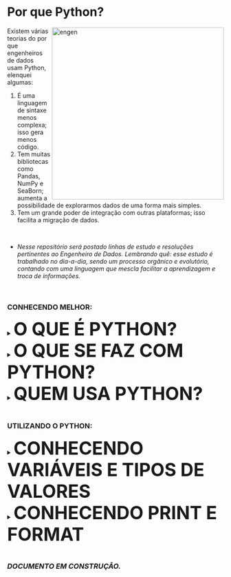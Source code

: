 # Por que Python?
<img align="right" alt="engen" width="400" src="https://media2.giphy.com/media/coxQHKASG60HrHtvkt/giphy.gif">

Existem várias teorias do por que engenheiros de dados usam Python, elenquei algumas:
1. É uma linguagem de sintaxe menos complexa; isso gera menos código.
2. Tem muitas bibliotecas como Pandas, NumPy e SeaBorn; aumenta a possibilidade de explorarmos dados de uma forma mais simples.
3. Tem um grande poder de integração com outras plataformas; isso facilita a migração de dados.
<br />

* *Nesse repositório será postado linhas de estudo e resoluções pertinentes ao Engenheiro de Dados.
Lembrando quê: esse estudo é trabalhado no dia-a-dia, sendo um processo orgânico e evolutório, contando com uma linguagem que mescla facilitar a aprendizagem e troca de informações.*
<br />

### CONHECENDO MELHOR:

<details><summary><big><big><big><big><big><big><b>O QUE É PYTHON?</b></big></big></big></big></big></big></summary>
<br />
Python é blá, blá, blá.

</details>

<details><summary><big><big><big><big><big><big><b>O QUE SE FAZ COM PYTHON?</b></big></big></big></big></big></big></summary>
<br />
Python é blá, blá, blá.

</details>

<details><summary><big><big><big><big><big><big><b>QUEM USA PYTHON?</b></big></big></big></big></big></big></summary>
<br />
Python é blá, blá, blá.

</details>
<br />

### UTILIZANDO O PYTHON:
<details><summary><big><big><big><big><big><big><b>CONHECENDO VARIÁVEIS E TIPOS DE VALORES</b></big></big></big></big></big></big></summary>
<br />

:notebook: **VARIÁVEIS** *- são como caixas registradoras: recebem valores e os guardam na memória. Usamos as variáveis exatamente para isso, para guardarmos valores que serão usados mais tarde no programa.*
> **A ESTRUTURA DA VARIÁVEL - variavel = valor**
```
nome = "Maria"
numero = 1
conta = n + x
```
  
Digamos que tenho uma conta para fazer, mas para resolver essa conta devo usar uma fórmula. Só que eu não lembro os valores númericos dessa fórmula. Então, para resolver isso, eu vim aqui no Python e usei as variavéis para guardar esses valores.

* `valor1 = 7`
* `valor2 = 9.8`
* `valor3 = 88.789`

Aí, toda vez que preciso resolver uma conta que usa essa fórmula, ao invés de usar os números que eu não sei, eu uso os nomes que eu dei para esses valores, e esses nomes são as variáveis.

Ou seja, ao invés de lembrar a fórmula desse jeito: 
* `x = 7 * 9.8 / 88.789`

Eu lembro a fórmula deste jeito:
* `x = valor1 * valor2 / valor3`

E ambas as formas o retorno de valores é o mesmo, com a diferença de que em uma delas os valores estão implicitos na fórmula, e na outra, eu guardei os valores em uma variável para poder usar em outro momento sem correr o risco de esquecê-los.

<br />
<br />

:notebook: **TIPOS DE VALORES** - *toda vez que atribuimos valor a uma Variável, esse valor será de algum tipo. E é primordial sabermos os tipos desses valores, por que cada um deles exerce uma função diferente.*

* Por exemplo, se você quiser fazer uma conta, você não vai conseguir somar uma palavra com um número. E se por um acaso em uma variável um número estiver como "string" e o outro como "int", essa conta realmente não vai acontecer. Vamos ver por quê?
  
NOME DOS VALORES | O QUE ELE É | REPRESENTADO POR
----------- | ------ | ------
STRING | Texto | Letras, frases, textos, números, dentre outros caracteres escritos entre "aspas".
INT | Número inteiro | Números inteiros. Ex.: 7, 156, 95
FLOAT | Número decimal, também conhecido como Ponto Flutuante | Números com casas decimais. Ex.: 1.2, 7.999, 000.887
BOOLEAN | Condição | True ou False

* STRING também pode ser escrito ou conhecido como `str`.
* FLOAT também pode ser escrito ou conhecido como `Double`.
* BOOLEAN também pode ser escrito ou conhecido como `bool`.

[*EXEMPLOS DE USO*](https://github.com/Isiumlord/GlowUpDataEngineerStudy/blob/main/PythonNotebooks/Variavel-TiposDeValores.ipynb)
  
</details>

<details><summary><big><big><big><big><big><big><b>CONHECENDO PRINT E FORMAT</b></big></big></big></big></big></big></summary>
<br />

:notebook: **PRINT** *- é a função que imprime/exibe o que está sendo executado. É ela quem vai mostrar na tela os resultados daquilo que está sendo feito.*
> **A ESTRUTURA DO PRINT - print( )**
```
x = 77

print("Oi, você está me lendo.")
print(x)

#Impressão
Oi, você está me lendo.
77
```
<br />
<br />

:notebook: **FORMAT** *- é um método de formatação de String, ou seja, é com ele que conseguimos formatar strings de forma mais dinamica.*
> **A ESTRUTURA DO FORMAT - print("Mensagem { }".format(parametros)**

Para utiliza-lo você deve ter em mente que ele usa parametros, ou seja, você terá que ter:

* Variáveis que ditem quais os valores seram mutáveis.
* Um Print onde os valores dessas variáveis apareceram.

Tendo isso você consegue posicionar as chaves { }, que ditam a posição do valor dentro da mensagem no Print, e usar as Variáveis como parametros para fazer com que os valores correspondam as suas posições nas mensagens.
```
#Variável com dados editáveis
nome = "Haruka"
livro = "Python"

#Usando Format
print("Oi {}, você está lendo {}.".format(nome, livro))

#Impressão
Oi Haruka, você está lendo Python.
```

[EXEMPLOS DE USO](n)

</details>
<br />

### *DOCUMENTO EM CONSTRUÇÃO.*
